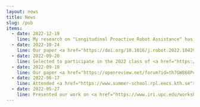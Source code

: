 ```yaml
---
layout: news
title: News
slug: /pub
items:
  - date: 2022-12-19
    line: My research on "Longitudinal Proactive Robot Assistance" has been accepted for inclusion in the <a href="https://hripioneers.org"><b>HRI Pioneers 2023</b></a> Workshop.
  - date: 2022-10-24
    line: Our paper <a href="https://doi.org/10.1016/j.robot.2022.104294"><b>A survey of semantic reasoning frameworks for robotic systems</b></a> is available online and will be published at the Robotics and Autonomous Systems (RAS) journal.
  - date: 2022-09-20
    line: Selected to participate in the 2022 class of <a href="https://research.google/outreach/csrmp/"><b>Google CS Research Mentorship Program</b></a>.
  - date: 2022-09-10
    line: Our paper <a href="https://openreview.net/forum?id=th7GW868Pok"><b>Proactive Robot Assistance via Spatio-Temporal Object Modeling</b></a> got accepted at Conference on Robot Learning, 2022.
  - date: 2022-06-17
    line: Attended <a href="https://www.summer-school.rpl.eecs.kth.se"><b>Summer School organized by KTH Royal University</b> </a> in Stockholm, Sweden. Wonderfully organized event fostering networking and collaboration with robotics researchers across the globe.
  - date: 2022-05-27
    line: Presented our work on <a href="https://www.iri.upc.edu/workshops/pred-ant-hri/files/papers/PAR-HRI22_paper_8824_pp.pdf"><b> Understanding In-home Routines through Spatio-temporal Object Tracking for Proactive Assistance </b></a> at <a href="https://www.iri.upc.edu/workshops/pred-ant-hri/index.html">PAR-HRI workshop</a> at ICRA in Philadelphia.
---
```


<br />
<br />
